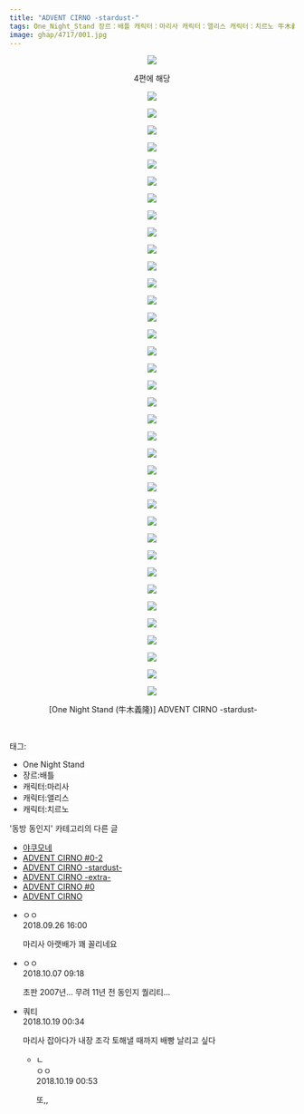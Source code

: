 ```yaml
---
title: "ADVENT CIRNO -stardust-"
tags: One_Night_Stand 장르：배틀 캐릭터：마리사 캐릭터：앨리스 캐릭터：치르노 牛木義隆 동방_동인지
image: ghap/4717/001.jpg
---
```

<div class="article">
<p style="text-align: center; clear: none; float: none;"><img src="{{ site.nasurl }}/ghap/4717/001.jpg"/></p>
<p style="text-align: center; clear: none; float: none;">4편에 해당</p>
<p style="text-align: center; clear: none; float: none;"><img src="{{ site.nasurl }}/ghap/4717/002.jpg"/></p>
<p style="text-align: center; clear: none; float: none;"><img src="{{ site.nasurl }}/ghap/4717/003.jpg"/></p>
<p style="text-align: center; clear: none; float: none;"><img src="{{ site.nasurl }}/ghap/4717/004.jpg"/></p>
<p style="text-align: center; clear: none; float: none;"><img src="{{ site.nasurl }}/ghap/4717/005.jpg"/></p>
<p style="text-align: center; clear: none; float: none;"><img src="{{ site.nasurl }}/ghap/4717/006.jpg"/></p>
<p style="text-align: center; clear: none; float: none;"><img src="{{ site.nasurl }}/ghap/4717/007.jpg"/></p>
<p style="text-align: center; clear: none; float: none;"><img src="{{ site.nasurl }}/ghap/4717/008.jpg"/></p>
<p style="text-align: center; clear: none; float: none;"><img src="{{ site.nasurl }}/ghap/4717/009.jpg"/></p>
<p style="text-align: center; clear: none; float: none;"><img src="{{ site.nasurl }}/ghap/4717/010.jpg"/></p>
<p style="text-align: center; clear: none; float: none;"><img src="{{ site.nasurl }}/ghap/4717/011.jpg"/></p>
<p style="text-align: center; clear: none; float: none;"><img src="{{ site.nasurl }}/ghap/4717/012.jpg"/></p>
<p style="text-align: center; clear: none; float: none;"><img src="{{ site.nasurl }}/ghap/4717/013.jpg"/></p>
<p style="text-align: center; clear: none; float: none;"><img src="{{ site.nasurl }}/ghap/4717/014.jpg"/></p>
<p style="text-align: center; clear: none; float: none;"><img src="{{ site.nasurl }}/ghap/4717/015.jpg"/></p>
<p style="text-align: center; clear: none; float: none;"><img src="{{ site.nasurl }}/ghap/4717/016.jpg"/></p>
<p style="text-align: center; clear: none; float: none;"><img src="{{ site.nasurl }}/ghap/4717/017.jpg"/></p>
<p style="text-align: center; clear: none; float: none;"><img src="{{ site.nasurl }}/ghap/4717/018.jpg"/></p>
<p style="text-align: center; clear: none; float: none;"><img src="{{ site.nasurl }}/ghap/4717/019.jpg"/></p>
<p style="text-align: center; clear: none; float: none;"><img src="{{ site.nasurl }}/ghap/4717/020.jpg"/></p>
<p style="text-align: center; clear: none; float: none;"><img src="{{ site.nasurl }}/ghap/4717/021.jpg"/></p>
<p style="text-align: center; clear: none; float: none;"><img src="{{ site.nasurl }}/ghap/4717/022.jpg"/></p>
<p style="text-align: center; clear: none; float: none;"><img src="{{ site.nasurl }}/ghap/4717/023.jpg"/></p>
<p style="text-align: center; clear: none; float: none;"><img src="{{ site.nasurl }}/ghap/4717/024.jpg"/></p>
<p style="text-align: center; clear: none; float: none;"><img src="{{ site.nasurl }}/ghap/4717/025.jpg"/></p>
<p style="text-align: center; clear: none; float: none;"><img src="{{ site.nasurl }}/ghap/4717/026.jpg"/></p>
<p style="text-align: center; clear: none; float: none;"><img src="{{ site.nasurl }}/ghap/4717/027.jpg"/></p>
<p style="text-align: center; clear: none; float: none;"><img src="{{ site.nasurl }}/ghap/4717/028.jpg"/></p>
<p style="text-align: center; clear: none; float: none;"><img src="{{ site.nasurl }}/ghap/4717/029.jpg"/></p>
<p style="text-align: center; clear: none; float: none;"><img src="{{ site.nasurl }}/ghap/4717/030.jpg"/></p>
<p style="text-align: center; clear: none; float: none;"><img src="{{ site.nasurl }}/ghap/4717/031.jpg"/></p>
<p style="text-align: center; clear: none; float: none;"><img src="{{ site.nasurl }}/ghap/4717/032.jpg"/></p>
<p style="text-align: center; clear: none; float: none;"><img src="{{ site.nasurl }}/ghap/4717/033.jpg"/></p>
<p style="text-align: center; clear: none; float: none;"><img src="{{ site.nasurl }}/ghap/4717/034.jpg"/></p>
<p style="text-align: center; clear: none; float: none;"><img src="{{ site.nasurl }}/ghap/4717/035.jpg"/></p>
<p style="text-align: center; clear: none; float: none;"><img src="{{ site.nasurl }}/ghap/4717/036.jpg"/></p>
<p style="text-align: center; clear: none; float: none;"><img src="{{ site.nasurl }}/ghap/4717/037.jpg"/></p>
<p style="text-align: center; clear: none; float: none;"> [One Night Stand (牛木義隆)] ADVENT CIRNO -stardust-</p>
<p><br/></p>
</div><div class="tagTrail">
<p>태그: </p>
<ul>
<li>One Night Stand</li>
<li>장르:배틀</li>
<li>캐릭터:마리사</li>
<li>캐릭터:앨리스</li>
<li>캐릭터:치르노</li>
</ul>
</div><div class="another">
<p>'동방 동인지' 카테고리의 다른 글</p>
<ul>
<li><a href="/2018-09-30-ghap_4730">야쿠모네</a></li>
<li><a href="/2018-09-25-ghap_4718">ADVENT CIRNO #0-2</a></li>
<li><a href="/2018-09-25-ghap_4717">ADVENT CIRNO -stardust-</a></li>
<li><a href="/2018-09-25-ghap_4716">ADVENT CIRNO -extra-</a></li>
<li><a href="/2018-09-25-ghap_4715">ADVENT CIRNO #0</a></li>
<li><a href="/2018-09-25-ghap_4714">ADVENT CIRNO</a></li>
</ul>
</div><div class="cb_module cb_fluid">
<div class="cb_wrt cb_profile">
<div class="comment">
<ul>
<li class="cb_thumb_off" id="comment15339972">
<div class="cb_comment_area">
<div class="cb_info_area">
<div class="cb_section">
<span class="cb_nick_name">ㅇㅇ</span>
</div>
<div class="cb_section">
<span class="cb_date">2018.09.26 16:00 </span>
</div>
</div>
<div class="cb_dsc_comment">
<p class="cb_dsc">
											마리사 아랫배가 꽤 꼴리네요
										</p>
</div>
</div></li>
<li class="cb_thumb_off" id="comment15347335">
<div class="cb_comment_area">
<div class="cb_info_area">
<div class="cb_section">
<span class="cb_nick_name">ㅇㅇ</span>
</div>
<div class="cb_section">
<span class="cb_date">2018.10.07 09:18 </span>
</div>
</div>
<div class="cb_dsc_comment">
<p class="cb_dsc">
											초판 2007년... 무려 11년 전 동인지 퀄리티...
										</p>
</div>
</div></li>
<li class="cb_thumb_off" id="comment15358013">
<div class="cb_comment_area">
<div class="cb_info_area">
<div class="cb_section">
<span class="cb_nick_name">쿼티</span>
</div>
<div class="cb_section">
<span class="cb_date">2018.10.19 00:34 </span>
</div>
</div>
<div class="cb_dsc_comment">
<p class="cb_dsc">
											마리사 잡아다가 내장 조각 토해낼 때까지 배빵 날리고 싶다
										</p>
</div>
<ul>
<li class="cb_thumb_off" id="comment15358023">
<span class="cb_bu_subnode">ㄴ</span>
<div class="cb_comment_area">
<div class="cb_info_area">
<div class="cb_section">
<span class="cb_nick_name">ㅇㅇ</span>
</div>
<div class="cb_section">
<span class="cb_date">2018.10.19 00:53 </span>
</div>
</div>
<div class="cb_dsc_comment">
<p class="cb_dsc">
																또,,
															</p>
</div>
</div>
</li>
</ul>
</div></li>
</ul>
</div>
</div><!-- commentList close -->
</div>